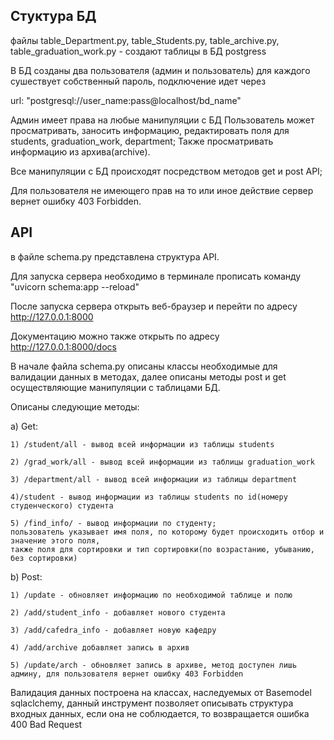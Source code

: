 ## Стуктура БД
файлы table_Department.py, table_Students.py, table_archive.py, table_graduation_work.py - создают таблицы в БД postgress

В БД созданы два пользователя (админ и пользователь) для каждого сушествует собственный пароль,
подключение идет через

url: "postgresql://user_name:pass@localhost/bd_name"

Админ имеет права на любые манипуляции с БД
Пользователь может просматривать, заносить информацию, редактировать поля для students, graduation_work, department;
Также просматривать информацию из архива(archive).

Все манипуляции с БД происходят посредством методов get и post API;

Для пользователя не имеющего прав на то или иное действие сервер вернет ошибку 403 Forbidden.

## API
в файле schema.py представлена структура API.

Для запуска сервера необходимо в терминале прописать команду "uvicorn schema:app --reload"

После запуска сервера открыть веб-браузер и перейти по адресу http://127.0.0.1:8000

Документацию можно также открыть по адресу http://127.0.0.1:8000/docs

В начале файла schema.py описаны классы необходимые для валидации данных в методах, далее описаны методы post и get осуществляющие манипуляции с таблицами БД.

Описаны следующие методы:

a) Get:

    1) /student/all - вывод всей информации из таблицы students
    
    2) /grad_work/all - вывод всей информации из таблицы graduation_work
    
    3) /department/all - вывод всей информации из таблицы department
    
    4)/student - вывод информации из таблицы students по id(номеру студенческого) студента
    
    5) /find_info/ - вывод информации по студенту;
    пользователь указывает имя поля, по которому будет происходить отбор и значение этого поля,
    также поля для сортировки и тип сортировки(по возрастанию, убыванию, без сортировки)
b) Post:

    1) /update - обновляет информацию по необходимой таблице и полю
    
    2) /add/student_info - добавляет нового студента
    
    3) /add/cafedra_info - добавляет новую кафедру
    
    4) /add/archive добавляет запись в архив
    
    5) /update/arch - обновляет запись в архиве, метод доступен лишь админу, для пользователя вернет ошибку 403 Forbidden

Валидация данных построена на классах, наследуемых от Basemodel sqlaclchemy, данный инструмент позволяет описывать структура входных данных, если она не соблюдается, то возвращается ошибка 400 Bad Request
    
